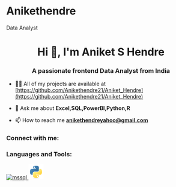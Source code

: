 # Anikethendre
Data Analyst
<h1 align="center">Hi 👋, I'm Aniket S Hendre</h1>
<h3 align="center">A passionate frontend Data Analyst from India</h3>



- 👨‍💻 All of my projects are available at [https://github.com/Anikethendre21/Aniket_Hendre](https://github.com/Anikethendre21/Aniket_Hendre)

- 💬 Ask me about **Excel,SQL,PowerBI,Python,R**

- 📫 How to reach me **anikethendreyahoo@gmail.com**

<h3 align="left">Connect with me:</h3>
<p align="left">
</p>

<h3 align="left">Languages and Tools:</h3>
<p align="left"> <a href="https://www.microsoft.com/en-us/sql-server" target="_blank" rel="noreferrer"> <img src="https://www.svgrepo.com/show/303229/microsoft-sql-server-logo.svg" alt="mssql" width="40" height="40"/> </a> <a href="https://www.python.org" target="_blank" rel="noreferrer"> <img src="https://raw.githubusercontent.com/devicons/devicon/master/icons/python/python-original.svg" alt="python" width="40" height="40"/> </a> </p>
